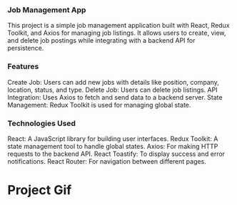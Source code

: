  <h3>Job Management App </h3> 
This project is a simple job management application built with React, Redux Toolkit, and Axios for managing job listings. It allows users to create, view, and delete job postings while integrating with a backend API for persistence.
 <h3>Features</h3> 
Create Job: Users can add new jobs with details like position, company, location, status, and type.
Delete Job: Users can delete job listings.
API Integration: Uses Axios to fetch and send data to a backend server.
State Management: Redux Toolkit is used for managing global state.
<h3>Technologies Used</h3> 
React: A JavaScript library for building user interfaces.
Redux Toolkit: A state management tool to handle global states.
Axios: For making HTTP requests to the backend API.
React Toastify: To display success and error notifications.
React Router: For navigation between different pages.

<h1>Project Gif</h1>

<img src="t-pj.giff" alt="">